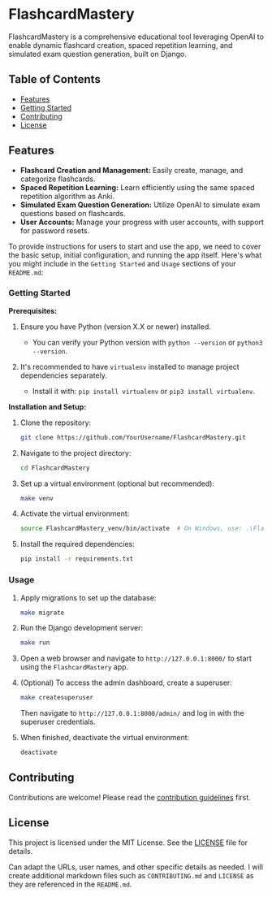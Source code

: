 # FlashcardMastery

FlashcardMastery is a comprehensive educational tool leveraging OpenAI to enable dynamic flashcard creation, spaced repetition learning, and simulated exam question generation, built on Django.

## Table of Contents
- [Features](#features)
- [Getting Started](#getting-started)
- [Contributing](#contributing)
- [License](#license)

## Features

- **Flashcard Creation and Management:** Easily create, manage, and categorize flashcards.
- **Spaced Repetition Learning:** Learn efficiently using the same spaced repetition algorithm as Anki.
- **Simulated Exam Question Generation:** Utilize OpenAI to simulate exam questions based on flashcards.
- **User Accounts:** Manage your progress with user accounts, with support for password resets.



To provide instructions for users to start and use the app, we need to cover the basic setup, initial configuration, and running the app itself. Here's what you might include in the `Getting Started` and `Usage` sections of your `README.md`:

### Getting Started

**Prerequisites:**

1. Ensure you have Python (version X.X or newer) installed.
   - You can verify your Python version with `python --version` or `python3 --version`.

2. It's recommended to have `virtualenv` installed to manage project dependencies separately.
   - Install it with: `pip install virtualenv` or `pip3 install virtualenv`.

**Installation and Setup:**

1. Clone the repository:
   ```bash
   git clone https://github.com/YourUsername/FlashcardMastery.git
   ```

2. Navigate to the project directory:
   ```bash
   cd FlashcardMastery
   ```

3. Set up a virtual environment (optional but recommended):
   ```bash
   make venv
   ```

4. Activate the virtual environment:
   ```bash
   source FlashcardMastery_venv/bin/activate  # On Windows, use: .\FlashcardMastery_venv\Scripts\activate
   ```

5. Install the required dependencies:
   ```bash
   pip install -r requirements.txt
   ```

### Usage

1. Apply migrations to set up the database:
   ```bash
   make migrate
   ```

2. Run the Django development server:
   ```bash
   make run
   ```

3. Open a web browser and navigate to `http://127.0.0.1:8000/` to start using the `FlashcardMastery` app.

4. (Optional) To access the admin dashboard, create a superuser:
   ```bash
   make createsuperuser
   ```
   Then navigate to `http://127.0.0.1:8000/admin/` and log in with the superuser credentials.

5. When finished, deactivate the virtual environment:
   ```bash
   deactivate
   ```

## Contributing

Contributions are welcome! Please read the [contribution guidelines](CONTRIBUTING.md) first.

## License

This project is licensed under the MIT License. See the [LICENSE](LICENSE) file for details.

Can adapt the URLs, user names, and other specific details as needed. I will create additional markdown files such as `CONTRIBUTING.md` and `LICENSE` as they are referenced in the `README.md`.